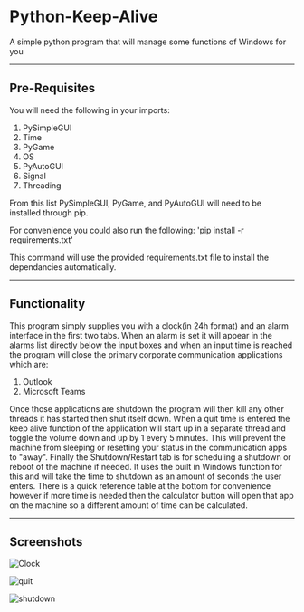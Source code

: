 # Python-Keep-Alive
A simple python program that will manage some functions of Windows for you

----------

## Pre-Requisites
You will need the following in your imports:
1. PySimpleGUI
2. Time
3. PyGame
4. OS
5. PyAutoGUI
6. Signal
7. Threading

From this list PySimpleGUI, PyGame, and PyAutoGUI will need to be installed through pip.

For convenience you could also run the following:
'pip install -r requirements.txt'

This command will use the provided requirements.txt file to install the dependancies automatically.

----------

## Functionality
This program simply supplies you with a clock(in 24h format) and an alarm interface in the first two tabs.  When an alarm is set it will appear in the alarms list directly below the input boxes and when an input time is reached the program will close the primary corporate communication applications which are:
1. Outlook
3. Microsoft Teams

Once those applications are shutdown the program will then kill any other threads it has started then shut itself down.  When a quit time is entered the keep alive function of the application will start up in a separate thread and toggle the volume down and up by 1 every 5 minutes.  This will prevent the machine from sleeping or resetting your status in the communication apps to "away".  Finally the Shutdown/Restart tab is for scheduling a shutdown or reboot of the machine if needed.  It uses the built in Windows function for this and will take the time to shutdown as an amount of seconds the user enters.  There is a quick reference table at the bottom for convenience however if more time is needed then the calculator button will open that app on the machine so a different amount of time can be calculated.

----------

## Screenshots

![Clock](https://user-images.githubusercontent.com/42878642/179229058-0c9f8bdd-2aef-40a3-930a-b9a25269b03b.PNG)

![quit](https://user-images.githubusercontent.com/42878642/179229077-3ef2f937-2f42-4fe8-9516-a6d77ba42812.PNG)

![shutdown](https://user-images.githubusercontent.com/42878642/179229094-f7582ca6-14f7-4208-87ad-bd2469c67e3c.PNG)
